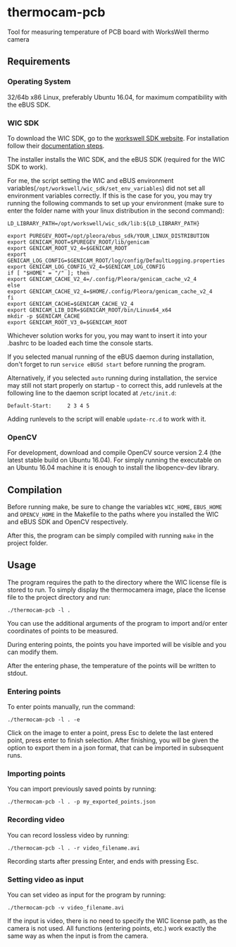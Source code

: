 # thermocam-pcb
Tool for measuring temperature of PCB board with WorksWell thermo camera

## Requirements

### Operating System

32/64b x86  Linux, preferably Ubuntu 16.04, for maximum compatibility with the eBUS SDK. 

### WIC SDK

To download the WIC SDK, go to the [workswell SDK website](workswell.cz/WIC_SDK/). For installation follow their [documentation steps](https://workswell.cz/WIC_SDK_new/Linux/doc/).

The installer installs the WIC SDK, and the eBUS SDK (required for the WIC SDK to work). 

For me, the script setting the WIC and eBUS environment variables(`/opt/workswell/wic_sdk/set_env_variables`) did not set all environment variables correctly. If this is the case for you, you may try running the following commands to set up your environment (make sure to enter the folder name with your linux distribution in the second command):

```
LD_LIBRARY_PATH=/opt/workswell/wic_sdk/lib:${LD_LIBRARY_PATH}

export PUREGEV_ROOT=/opt/pleora/ebus_sdk/YOUR_LINUX_DISTRIBUTION
export GENICAM_ROOT=$PUREGEV_ROOT/lib/genicam
export GENICAM_ROOT_V2_4=$GENICAM_ROOT
export GENICAM_LOG_CONFIG=$GENICAM_ROOT/log/config/DefaultLogging.properties
export GENICAM_LOG_CONFIG_V2_4=$GENICAM_LOG_CONFIG
if [ "$HOME" = "/" ]; then
export GENICAM_CACHE_V2_4=/.config/Pleora/genicam_cache_v2_4
else
export GENICAM_CACHE_V2_4=$HOME/.config/Pleora/genicam_cache_v2_4
fi
export GENICAM_CACHE=$GENICAM_CACHE_V2_4
export GENICAM_LIB_DIR=$GENICAM_ROOT/bin/Linux64_x64
mkdir -p $GENICAM_CACHE
export GENICAM_ROOT_V3_0=$GENICAM_ROOT
```

Whichever solution works for you, you may want to insert it into your .bashrc to be loaded each time the console starts.

If you selected manual running of the eBUS daemon during installation, don't forget to run `service eBUSd start` before running the program.

Alternatively, if you selected `auto` running during installation, the service may still not start properly on startup - to correct this, add runlevels at the following line to the daemon script located at `/etc/init.d`: 

`Default-Start:     2 3 4 5`

Adding runlevels to the script will enable `update-rc.d` to work with it.

### OpenCV

For development, download and compile OpenCV source version 2.4 (the latest stable build on Ubuntu 16.04). For simply running the executable on an Ubuntu 16.04 machine it is enough to install the libopencv-dev library.

## Compilation

Before running make, be sure to change the variables `WIC_HOME`, `EBUS_HOME` and `OPENCV_HOME` in the Makefile to the paths where you installed the WIC and eBUS SDK and OpenCV respectively.

After this, the program can be simply compiled with running `make` in the project folder.

## Usage

The program requires the path to the directory where the WIC license file is stored to run. To simply display the thermocamera image, place the license file to the project directory and run:

`./thermocam-pcb -l .`

You can use the additional arguments of the program to import and/or enter coordinates of points to be measured. 

During entering points, the points you have imported will be visible and you can modify them. 

After the entering phase, the temperature of the points will be written to stdout. 

### Entering points

To enter points manually, run the command:

`./thermocam-pcb -l . -e`

Click on the image to enter a point, press Esc to delete the last entered point, press enter to finish selection. After finishing, you will be given the option to export them in a json format, that can be imported in subsequent runs.

### Importing points

You can import previously saved points by running:

`./thermocam-pcb -l . -p my_exported_points.json`

### Recording video

You can record lossless video by running:

`./thermocam-pcb -l . -r video_filename.avi`

Recording starts after pressing Enter, and ends with pressing Esc.

### Setting video as input

You can set video as input for the program by running:

`./thermocam-pcb -v video_filename.avi`

If the input is video, there is no need to specify the WIC license path, as the camera is not used. All functions (entering points, etc.) work exactly the same way as when the input is from the camera.
